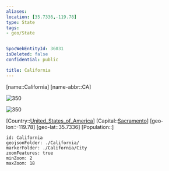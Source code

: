 ```yaml
---
aliases: 
location: [35.7336,-119.78]
type: State
tags:
- geo/State


SpocWebEntityId: 36031
isDeleted: false
confidential: public

title: California
---
```

[name::California]
[name-abbr::CA]

![350](geo/Continent/North-America/United_States_of_America/California/Seal_of_California.svg)

![350](geo/Continent/North-America/United_States_of_America/California/Flag_of_California.svg)

[Country::[United_States_of_America](geo/Continent/North-America/United_States_of_America.md)]
[Capital::[Sacramento](geo/Continent/North-America/United_States_of_America/California/City/Sacramento.md)]
[geo-lon::-119.78]
[geo-lat::35.7336]
[Population::]



```leaflet
id: California
geojsonFolder: ./California/
markerFolder: ./California/City
zoomFeatures: true 
minZoom: 2 
maxZoom: 18
```


